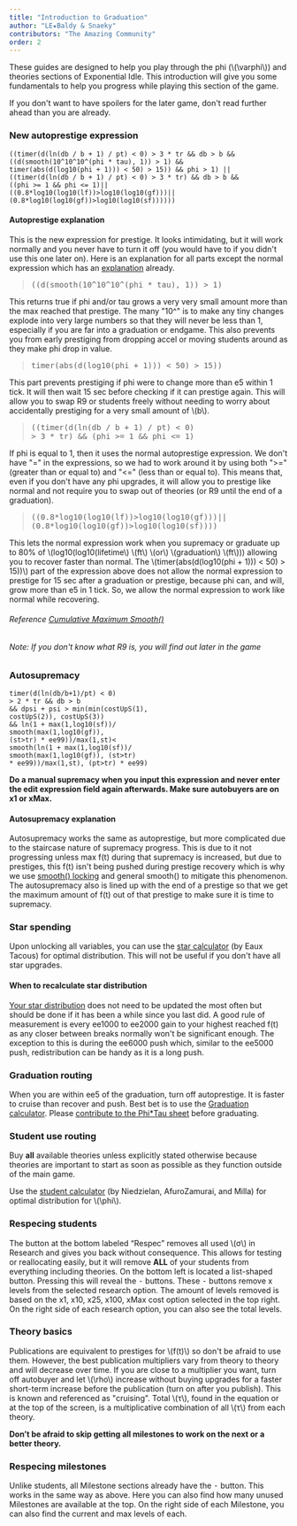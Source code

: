 ```yaml
---
title: "Introduction to Graduation"
author: "LE★Baldy & Snaeky"
contributors: "The Amazing Community"
order: 2
---
```


These guides are designed to help you play through the phi (\\(\varphi\\)) and theories sections
of Exponential Idle. This introduction will give you some fundamentals to help you progress
while playing this section of the game.

If you don't want to have spoilers for the later game, don't read
further ahead than you are already.

### New autoprestige expression

```
((timer(d(ln(db / b + 1) / pt) < 0) > 3 * tr && db > b && 
((d(smooth(10^10^10^(phi * tau), 1)) > 1) && 
timer(abs(d(log10(phi + 1))) < 50) > 15)) && phi > 1) || 
((timer(d(ln(db / b + 1) / pt) < 0) > 3 * tr) && db > b &&
((phi >= 1 && phi <= 1)||
((0.8*log10(log10(lf))>log10(log10(gf)))||
(0.8*log10(log10(gf))>log10(log10(sf))))))
```

#### Autoprestige explanation

This is the new expression for prestige. It looks intimidating, but it will work normally and
you never have to turn it off (you would have to if you didn't use this one later on). Here is
an explanation for all parts except the normal expression which has an [explanation](https://exponential-idle-guides.netlify.app/guides/ex-basics/#autoprestige-explanation) already.

<blockquote style="font-family:monospace;">((d(smooth(10^10^10^(phi * tau), 1)) > 1)</blockquote>

This returns true if phi and/or tau grows a very very small amount more than the max
reached that prestige. The many "10^" is to make any tiny changes explode into very large
numbers so that they will never be less than 1, especially if you are far into a graduation
or endgame. This also prevents you from early prestiging from dropping accel or moving
students around as they make phi drop in value.

<blockquote style="font-family:monospace;">timer(abs(d(log10(phi + 1))) < 50) > 15))</blockquote>

This part prevents prestiging if phi were to change more than e5 within 1 tick. It
will then wait 15 sec before checking if it can prestige again. This will allow you
to swap R9 or students freely without needing to worry about accidentally prestiging
for a very small amount of \\(b\\).

<blockquote style="font-family:monospace;">((timer(d(ln(db / b + 1) / pt) < 0)<br>> 3 * tr) && (phi >= 1 && phi <= 1)</blockquote>

If phi is equal to 1, then it uses the normal autoprestige expression. We don't have
 "=" in the expressions, so we had to work around it by using both ">=" (greater than
 or equal to) and "<=" (less than or equal to). This means that, even if you don't
 have any phi upgrades, it will allow you to prestige like normal and not require you
 to swap out of theories (or R9 until the end of a graduation).

<blockquote style="font-family:monospace;">((0.8*log10(log10(lf))>log10(log10(gf)))||<br>(0.8*log10(log10(gf))>log10(log10(sf))))</blockquote>

This lets the normal expression work when you supremacy or graduate up to 80% of
\\(log10(log10(lifetime\\) \\(ft\\) \\(or\\) \\(graduation\\) \\(ft\\))) allowing you to
recover faster than normal. The \\(timer(abs(d(log10(phi + 1))) < 50) > 15))\\) part
of the expression above does not allow the normal expression to prestige for 15 sec after
a graduation or prestige, because phi can, and will, grow more than e5 in 1 tick. So,
we allow the normal expression to work like normal while recovering.

###### Reference [Cumulative Maximum Smooth()](https://exponential-idle-guides.netlify.app/guides/ex-basics/#method-3-cumulative-maximum)

###### Note: If you don't know what R9 is, you will find out later in the game

### Autosupremacy

```
timer(d(ln(db/b+1)/pt) < 0)
> 2 * tr && db > b
&& dpsi + psi > min(min(costUpS(1),
costUpS(2)), costUpS(3))
&& ln(1 + max(1,log10(sf))/
smooth(max(1,log10(gf)),
(st>tr) * ee99))/max(1,st)<
smooth(ln(1 + max(1,log10(sf))/
smooth(max(1,log10(gf)), (st>tr)
* ee99))/max(1,st), (pt>tr) * ee99)
```

**Do a manual supremacy when you input this expression and never enter the
edit expression field again afterwards. Make sure autobuyers are on x1
or xMax.**

#### Autosupremacy explanation

Autosupremacy works the same as autoprestige, but more complicated due to the staircase nature of supremacy progress. This is due to it not progressing unless max f(t) during that supremacy is increased, but due to prestiges, this f(t) isn't being pushed during prestige recovery which is why we use [smooth() locking](https://exponential-idle-guides.netlify.app/guides/ex-basics/#method-2-lock) and general smooth() to mitigate this phenomenon. The autosupremacy also is lined up with the end of a prestige so that we get the maximum amount of f(t) out of that prestige to make sure it is time to supremacy.

### Star spending

Upon unlocking all variables, you can use the [star calculator](https://conicgames.github.io/exponentialidle/stars) (by Eaux Tacous) for optimal distribution. This will not be useful if you don't have all star upgrades.

#### When to recalculate star distribution

[Your star distribution](https://conicgames.github.io/exponentialidle/stars) does not need to be updated the most often but should be done if it has been a while since you last did. A good rule of measurement is every ee1000 to ee2000 gain to your highest reached f(t) as any closer between breaks normally won't be significant enough. The exception to this is during the ee6000 push which, similar to the ee5000 push, redistribution can be handy as it is a long push.

### Graduation routing

When you are within ee5 of the graduation, turn off autoprestige. It is faster
to cruise than recover and push. Best bet is to use the [Graduation
calculator](https://replit.com/@LEBaldy2002/gradcalc). Please [contribute to the Phi\*Tau sheet](https://docs.google.com/forms/d/12ldZ22WXQrmsHVt_269-a55KTir-KvT65gmX2JXTYpQ/edit) before graduating.

### Student use routing

Buy **all** available theories unless
explicitly stated otherwise because theories are important to start as soon
as possible as they function outside of the main game.

Use the [student calculator](https://conicgames.github.io/exponentialidle/students.html) (by Niedzielan, AfuroZamurai, and Milla) for optimal distribution for \\(\phi\\).

### Respecing students

The button at the bottom labeled “Respec” removes all used \\(σ\\) in
Research and gives you back without consequence. This allows for testing
or reallocating easily, but it will remove **ALL** of your students from
everything including theories. On the bottom left is located a list-shaped
button. Pressing this will reveal the <kbd>-</kbd> buttons. These
<kbd>-</kbd> buttons remove x levels from the selected research option.
The amount of levels removed is based on the x1, x10, x25, x100, xMax
cost option selected in the top right. On the right side of each
research option, you can also see the total levels.

### Theory basics

Publications are equivalent to prestiges for \\(f(t)\\) so don't be afraid to
use them. However, the best publication multipliers vary from theory to theory and will
decrease over time. If you are close to a multiplier you want, turn off autobuyer
and let \\(\rho\\) increase without buying upgrades for a faster short-term increase
before the publication (turn on after you publish). This is known and referenced as "cruising".
Total \\(τ\\), found in the equation or at the top of the screen, is a multiplicative
combination of all \\(τ\\) from each theory.

**Don’t be afraid to skip getting all milestones to work on the next or a better theory.**

### Respecing milestones

Unlike students, all Milestone sections already have the <kbd>-</kbd> button.
This works in the same way as above. Here you can also find how many
unused Milestones are available at the top. On the right side of each
Milestone, you can also find the current and max levels of each.
